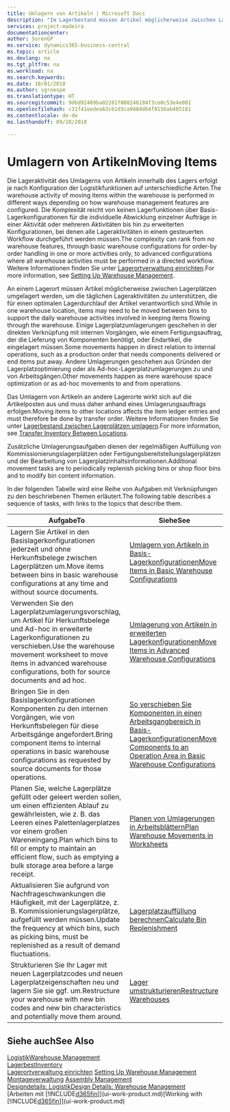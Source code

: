```yaml
---
title: Umlagern von Artikeln | Microsoft Docs
description: "Im Lagerbestand müssen Artikel möglicherweise zwischen Lagerplätzen umgelagert werden, um die täglichen Lageraktivitäten zu unterstützen, die für einen optimalen Lagerdurchlauf der Artikel verantwortlich sind. Einige Lagerplatzumlagerungen geschehen in der direkten Verknüpfung mit internen Vorgängen, wie einem Fertigungsauftrag, der die Lieferung von Komponenten benötigt, oder Endartikel, die eingelagert müssen. Andere Umlagerungen geschehen aus Gründen der Lagerplatzoptimierung oder als Ad-hoc-Lagerplatzumlagerungen zu und von Arbeitsgängen."
services: project-madeira
documentationcenter: 
author: SorenGP
ms.service: dynamics365-business-central
ms.topic: article
ms.devlang: na
ms.tgt_pltfrm: na
ms.workload: na
ms.search.keywords: 
ms.date: 10/01/2018
ms.author: sgroespe
ms.translationtype: HT
ms.sourcegitcommit: 9dbd92409ba02281f008246194f3ce0c53e4e001
ms.openlocfilehash: c31f41eedea63c61d3ca9484d64f8156ab485181
ms.contentlocale: de-de
ms.lasthandoff: 09/28/2018

---
```

# <a name="moving-items"></a><span data-ttu-id="2e57b-105">Umlagern von Artikeln</span><span class="sxs-lookup"><span data-stu-id="2e57b-105">Moving Items</span></span>
<span data-ttu-id="2e57b-106">Die Lageraktivität des Umlagerns von Artikeln innerhalb des Lagers erfolgt je nach Konfiguration der Logistikfunktionen auf unterschiedliche Arten.</span><span class="sxs-lookup"><span data-stu-id="2e57b-106">The warehouse activity of moving items within the warehouse is performed in different ways depending on how warehouse management features are configured.</span></span> <span data-ttu-id="2e57b-107">Die Komplexität reicht von keinen Lagerfunktionen über Basis-Lagerkonfigurationen für die individuelle Abwicklung einzelner Aufträge in einer Aktivität oder mehreren Aktivitäten bis hin zu erweiterten Konfigurationen, bei denen alle Lageraktivitäten in einem gesteuerten Workflow durchgeführt werden müssen.</span><span class="sxs-lookup"><span data-stu-id="2e57b-107">The complexity can rank from no warehouse features, through basic warehouse configurations for order-by order handling in one or more activities only, to advanced configurations where all warehouse activities must be performed in a directed workflow.</span></span> <span data-ttu-id="2e57b-108">Weitere Informationen finden Sie unter [Lagerortverwaltung einrichten](warehouse-setup-warehouse.md).</span><span class="sxs-lookup"><span data-stu-id="2e57b-108">For more information, see [Setting Up Warehouse Management](warehouse-setup-warehouse.md).</span></span>

<span data-ttu-id="2e57b-109">An einem Lagerort müssen Artikel möglicherweise zwischen Lagerplätzen umgelagert werden, um die täglichen Lageraktivitäten zu unterstützen, die für einen optimalen Lagerdurchlauf der Artikel verantwortlich sind.</span><span class="sxs-lookup"><span data-stu-id="2e57b-109">While in one warehouse location, items may need to be moved between bins to support the daily warehouse activities involved in keeping items flowing through the warehouse.</span></span> <span data-ttu-id="2e57b-110">Einige Lagerplatzumlagerungen geschehen in der direkten Verknüpfung mit internen Vorgängen, wie einem Fertigungsauftrag, der die Lieferung von Komponenten benötigt, oder Endartikel, die eingelagert müssen.</span><span class="sxs-lookup"><span data-stu-id="2e57b-110">Some movements happen in direct relation to internal operations, such as a production order that needs components delivered or end items put away.</span></span> <span data-ttu-id="2e57b-111">Andere Umlagerungen geschehen aus Gründen der Lagerplatzoptimierung oder als Ad-hoc-Lagerplatzumlagerungen zu und von Arbeitsgängen.</span><span class="sxs-lookup"><span data-stu-id="2e57b-111">Other movements happen as mere warehouse space optimization or as ad-hoc movements to and from operations.</span></span>

<span data-ttu-id="2e57b-112">Das Umlagern von Artikeln an andere Lagerorte wirkt sich auf die Artikelposten aus und muss daher anhand eines Umlagerungsauftrags erfolgen.</span><span class="sxs-lookup"><span data-stu-id="2e57b-112">Moving items to other locations affects the item ledger entries and must therefore be done by transfer order.</span></span> <span data-ttu-id="2e57b-113">Weitere Informationen finden Sie unter [Lagerbestand zwischen Lagerplätzen umlagern](inventory-how-transfer-between-locations.md).</span><span class="sxs-lookup"><span data-stu-id="2e57b-113">For more information, see [Transfer Inventory Between Locations](inventory-how-transfer-between-locations.md).</span></span>  

<span data-ttu-id="2e57b-114">Zusätzliche Umlagerungsaufgaben dienen der regelmäßigen Auffüllung von Kommissionierungslagerplätzen oder Fertigungsbereitstellungslagerplätzen und der Bearbeitung von Lagerplatzinhaltsinformationen.</span><span class="sxs-lookup"><span data-stu-id="2e57b-114">Additional movement tasks are to periodically replenish picking bins or shop floor bins and to modify bin content information.</span></span>  

 <span data-ttu-id="2e57b-115">In der folgenden Tabelle wird eine Reihe von Aufgaben mit Verknüpfungen zu den beschriebenen Themen erläutert.</span><span class="sxs-lookup"><span data-stu-id="2e57b-115">The following table describes a sequence of tasks, with links to the topics that describe them.</span></span>   

|<span data-ttu-id="2e57b-116">**Aufgabe**</span><span class="sxs-lookup"><span data-stu-id="2e57b-116">**To**</span></span>|<span data-ttu-id="2e57b-117">**Siehe**</span><span class="sxs-lookup"><span data-stu-id="2e57b-117">**See**</span></span>|  
|------------|-------------|  
|<span data-ttu-id="2e57b-118">Lagern Sie Artikel in den Basislagerkonfigurationen jederzeit und ohne Herkunftsbelege zwischen Lagerplätzen um.</span><span class="sxs-lookup"><span data-stu-id="2e57b-118">Move items between bins in basic warehouse configurations at any time and without source documents.</span></span>|[<span data-ttu-id="2e57b-119">Umlagern von Artikeln in Basis-Lagerkonfigurationen</span><span class="sxs-lookup"><span data-stu-id="2e57b-119">Move Items in Basic Warehouse Configurations</span></span>](warehouse-how-to-move-items-ad-hoc-in-basic-warehousing.md)|
|<span data-ttu-id="2e57b-120">Verwenden Sie den Lagerplatzumlagerungsvorschlag, um Artikel für Herkunftsbelege und Ad-hoc in erweiterte Lagerkonfigurationen zu verschieben.</span><span class="sxs-lookup"><span data-stu-id="2e57b-120">Use the warehouse movement worksheet to move items in advanced warehouse configurations, both for source documents and ad hoc.</span></span>|[<span data-ttu-id="2e57b-121">Umlagerung von Artikeln in erweiterten Lagerkonfigurationen</span><span class="sxs-lookup"><span data-stu-id="2e57b-121">Move Items in Advanced Warehouse Configurations</span></span>](warehouse-how-to-move-items-in-advanced-warehousing.md)|  
|<span data-ttu-id="2e57b-122">Bringen Sie in den Basislagerkonfigurationen Komponenten zu den internen Vorgängen, wie von Herkunftsbelegen für diese Arbeitsgänge angefordert.</span><span class="sxs-lookup"><span data-stu-id="2e57b-122">Bring component items to internal operations in basic warehouse configurations as requested by source documents for those operations.</span></span>|[<span data-ttu-id="2e57b-123">So verschieben Sie Komponenten in einen Arbeitsgangbereich in Basis-Lagerkonfigurationen</span><span class="sxs-lookup"><span data-stu-id="2e57b-123">Move Components to an Operation Area in Basic Warehouse Configurations</span></span>](warehouse-how-to-move-components-to-an-operation-area-in-basic-warehousing.md)|
|<span data-ttu-id="2e57b-124">Planen Sie, welche Lagerplätze gefüllt oder geleert werden sollen, um einen effizienten Ablauf zu gewährleisten, wie z. B. das Leeren eines Palettenlagerplatzes vor einem großen Wareneingang.</span><span class="sxs-lookup"><span data-stu-id="2e57b-124">Plan which bins to fill or empty to maintain an efficient flow, such as emptying a bulk storage area before a large receipt.</span></span>|[<span data-ttu-id="2e57b-125">Planen von Umlagerungen in Arbeitsblättern</span><span class="sxs-lookup"><span data-stu-id="2e57b-125">Plan Warehouse Movements in Worksheets</span></span>](warehouse-how-to-plan-warehouse-movements-in-worksheets.md)|
|<span data-ttu-id="2e57b-126">Aktualisieren Sie aufgrund von Nachfrageschwankungen die Häufigkeit, mit der Lagerplätze, z. B. Kommissionierungslagerplätze, aufgefüllt werden müssen.</span><span class="sxs-lookup"><span data-stu-id="2e57b-126">Update the frequency at which bins, such as picking bins, must be replenished as a result of demand fluctuations.</span></span>|[<span data-ttu-id="2e57b-127">Lagerplatzauffüllung berechnen</span><span class="sxs-lookup"><span data-stu-id="2e57b-127">Calculate Bin Replenishment</span></span>](warehouse-how-to-calculate-bin-replenishment.md)|
|<span data-ttu-id="2e57b-128">Strukturieren Sie Ihr Lager mit neuen Lagerplatzcodes und neuen Lagerplatzeigenschaften neu und lagern Sie sie ggf. um.</span><span class="sxs-lookup"><span data-stu-id="2e57b-128">Restructure your warehouse with new bin codes and new bin characteristics and potentially move them around.</span></span>|[<span data-ttu-id="2e57b-129">Lager umstrukturieren</span><span class="sxs-lookup"><span data-stu-id="2e57b-129">Restructure Warehouses</span></span>](warehouse-how-to-restructure-warehouses.md)|  

## <a name="see-also"></a><span data-ttu-id="2e57b-130">Siehe auch</span><span class="sxs-lookup"><span data-stu-id="2e57b-130">See Also</span></span>  
[<span data-ttu-id="2e57b-131">Logistik</span><span class="sxs-lookup"><span data-stu-id="2e57b-131">Warehouse Management</span></span>](warehouse-manage-warehouse.md)  
[<span data-ttu-id="2e57b-132">Lagerbest</span><span class="sxs-lookup"><span data-stu-id="2e57b-132">Inventory</span></span>](inventory-manage-inventory.md)  
<span data-ttu-id="2e57b-133">[Lagerortverwaltung einrichten](warehouse-setup-warehouse.md)   </span><span class="sxs-lookup"><span data-stu-id="2e57b-133">[Setting Up Warehouse Management](warehouse-setup-warehouse.md)   </span></span>  
<span data-ttu-id="2e57b-134">[Montageverwaltung](assembly-assemble-items.md)  </span><span class="sxs-lookup"><span data-stu-id="2e57b-134">[Assembly Management](assembly-assemble-items.md)  </span></span>  
[<span data-ttu-id="2e57b-135">Designdetails: Logistik</span><span class="sxs-lookup"><span data-stu-id="2e57b-135">Design Details: Warehouse Management</span></span>](design-details-warehouse-management.md)  
<span data-ttu-id="2e57b-136">[Arbeiten mit [!INCLUDE[d365fin](includes/d365fin_md.md)]](ui-work-product.md)</span><span class="sxs-lookup"><span data-stu-id="2e57b-136">[Working with [!INCLUDE[d365fin](includes/d365fin_md.md)]](ui-work-product.md)</span></span>

